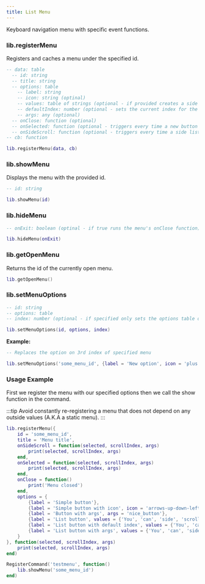 ```yaml
---
title: List Menu
---
```


Keyboard navigation menu with specific event functions.

### lib.registerMenu
Registers and caches a menu under the specified id.

```lua
-- data: table
  -- id: string
  -- title: string
  -- options: table
    -- label: string
    -- icon: string (optinal)
    -- values: table of strings (optional - if provided creates a side scrollable list)
    -- defaultIndex: number (optional - sets the current index for the list to specified number)
    -- args: any (optional)
  -- onClose: function (optional)
  -- onSelected: function (optional - triggers every time a new button is selected)
  -- onSideScroll: function (optional - triggers every time a side list is scrolled)
-- cb: function

lib.registerMenu(data, cb)
```

### lib.showMenu
Displays the menu with the provided id.

```lua
-- id: string

lib.showMenu(id)
```

### lib.hideMenu

```lua
-- onExit: boolean (optinal - if true runs the menu's onClose function)

lib.hideMenu(onExit)
```

### lib.getOpenMenu
Returns the id of the currently open menu.

```lua
lib.getOpenMenu()
```

### lib.setMenuOptions

```lua
-- id: string
-- options: table
-- index: number (optional - if specified only sets the options table on the specified options index)

lib.setMenuOptions(id, options, index)
```
**Example:**

```lua
-- Replaces the option on 3rd index of specified menu

lib.setMenuOptions('some_menu_id', {label = 'New option', icon = 'plus'}, 3)
```

### Usage Example
First we register the menu with our specified options then we call the show function in the command.  

:::tip
Avoid constantly re-registering a menu that does not depend on any outside values (A.K.A a static menu).
:::


```lua
lib.registerMenu({
	id = 'some_menu_id',
	title = 'Menu title',
	onSideScroll = function(selected, scrollIndex, args)
		print(selected, scrollIndex, args)
	end,
	onSelected = function(selected, scrollIndex, args)
		print(selected, scrollIndex, args)
	end,
	onClose = function()
		print('Menu closed')
	end,
	options = {
		{label = 'Simple button'},
		{label = 'Simple button with icon', icon = 'arrows-up-down-left-right'},
		{label = 'Button with args', args = 'nice_button'},
		{label = 'List button', values = {'You', 'can', 'side', 'scroll', 'this'}},
		{label = 'List button with default index', values = {'You', 'can', 'side', 'scroll', 'this'}, defaultIndex = 5},
		{label = 'List button with args', values = {'You', 'can', 'side', 'scroll', 'this'}, args = {someValue = 3, otherValue = 'value'}},
	}
}, function(selected, scrollIndex, args)
	print(selected, scrollIndex, args)
end)

RegisterCommand('testmenu', function()
	lib.showMenu('some_menu_id')
end)
```
